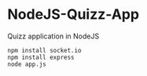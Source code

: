 # NodeJS-Quizz-App


Quizz application in NodeJS


```
npm install socket.io
npm install express
node app.js
```



